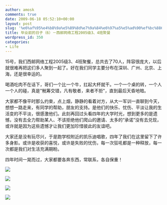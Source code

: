 ```yaml
---
author: amosk
comments: true
date: 2009-06-18 05:52:10+00:00
layout: post
slug: '%e6%af%95%e4%b8%9a%e5%89%8d%e7%9a%84%e6%97%a5%e5%ad%90%ef%bc%886%ef%bc%89%ef%bc%8d%e8%a5%bf%e9%82%ae%e7%bd%91%e7%bb%9c%e5%b7%a5%e7%a8%8b2005%e7%ba%a73%e3%80%814%e7%8f%ad%e8%81%9a%e9%a4%90'
title: 毕业前的日子（6）－西邮网络工程2005级3、4班聚餐
wordpress_id: 350
categories:
- Life
---
```


15号，我们西邮网络工程2005级3、4班聚餐，总共去了70人，阵容很庞大，以后就很难再把这们多人聚到一起了。好在我们同学主要分布在深圳、广州、北京、上海，还是很幸运的。

喝酒吃肉不在话下，哥们一个比一个牛，扛起大杯就干。一个一个桌的转，一个人一个人的碰，真是"觥筹交错，凡有敬者，来者不拒"，直到最后天昏地暗。

大家都不像平时那么约束，点上烟，静静的看着对方，从大一军训一直聊到今天，想想一路走来，有同学的帮助，朋友的支持。是他们的快乐、忧伤、平淡让我的生 活变的不平淡，很感激他们。此刻再回过头看四年的大学时光，想到更多的是遗憾，没有去全力帮助某人、不该拒绝他们爬山的邀请、太多的“承诺”没有去兑现， 或许就是因为这些遗憾才让我们更加珍惜彼此的友谊吧。

大家还是没有玩尽兴，于是跑学校附近的凯乐迪唱歌，四年了我们在这里留下了许多身影。或许是收获的喜悦，或许是失败的忧伤，每一次狂吼都是一种释放，每一次都是我们对生活充满期盼。

四年时间一晃而过，大家都要各奔东西，常联系，各自保重！


![](http://photo.zeuux.com/photo/gallery/385/original/)




![](http://photo.zeuux.com/photo/gallery/386/original/)




![](http://photo.zeuux.com/photo/gallery/387/original/)




![](http://photo.zeuux.com/photo/gallery/388/original/)
